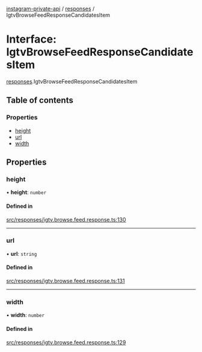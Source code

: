 [instagram-private-api](../../README.md) / [responses](../../modules/responses.md) / IgtvBrowseFeedResponseCandidatesItem

# Interface: IgtvBrowseFeedResponseCandidatesItem

[responses](../../modules/responses.md).IgtvBrowseFeedResponseCandidatesItem

## Table of contents

### Properties

- [height](IgtvBrowseFeedResponseCandidatesItem.md#height)
- [url](IgtvBrowseFeedResponseCandidatesItem.md#url)
- [width](IgtvBrowseFeedResponseCandidatesItem.md#width)

## Properties

### height

• **height**: `number`

#### Defined in

[src/responses/igtv.browse.feed.response.ts:130](https://github.com/Nerixyz/instagram-private-api/blob/b3351b9/src/responses/igtv.browse.feed.response.ts#L130)

___

### url

• **url**: `string`

#### Defined in

[src/responses/igtv.browse.feed.response.ts:131](https://github.com/Nerixyz/instagram-private-api/blob/b3351b9/src/responses/igtv.browse.feed.response.ts#L131)

___

### width

• **width**: `number`

#### Defined in

[src/responses/igtv.browse.feed.response.ts:129](https://github.com/Nerixyz/instagram-private-api/blob/b3351b9/src/responses/igtv.browse.feed.response.ts#L129)
